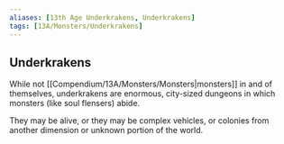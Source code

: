 ```yaml
---
aliases: [13th Age Underkrakens, Underkrakens]
tags: [13A/Monsters/Underkrakens]
---
```


## Underkrakens

While not [[Compendium/13A/Monsters/Monsters|monsters]] in and of themselves, underkrakens are enormous, city-sized dungeons in which monsters (like soul flensers) abide. 

They may be alive, or they may be complex vehicles, or colonies from another dimension or unknown portion of the world.
